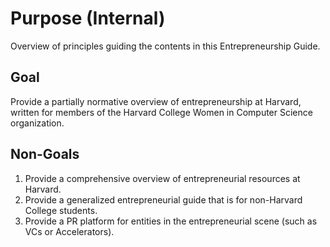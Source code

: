 # Purpose (Internal)

Overview of principles guiding the contents in this Entrepreneurship Guide.

## Goal

Provide a partially normative overview of entrepreneurship at Harvard, written for members of the Harvard College Women in Computer Science organization.

## Non-Goals

1. Provide a comprehensive overview of entrepreneurial resources at Harvard.
2. Provide a generalized entrepreneurial guide that is for non-Harvard College students.
3. Provide a PR platform for entities in the entrepreneurial scene (such as VCs or Accelerators).

